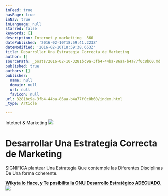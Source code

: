 ```yaml
---
inFeed: true
hasPage: true
inNav: true
inLanguage: null
starred: false
keywords: []
description: Internet y marketiing  360
datePublished: '2016-02-10T18:59:41.223Z'
dateModified: '2016-02-10T18:59:38.653Z'
title: Desarrollar Una Estrategia Correcta de Marketing
author: []
sourcePath: _posts/2016-02-10-3281bc9a-3fb4-44ba-86aa-b4a77f0c8b60.md
published: true
authors: []
publisher:
  name: null
  domain: null
  url: null
  favicon: null
url: 3281bc9a-3fb4-44ba-86aa-b4a77f0c8b60/index.html
_type: Article

---
```

Intetnet & Marketing
![](https://the-grid-user-content.s3-us-west-2.amazonaws.com/2716e772-4c19-496f-bf7e-4bf314a5cc7e.png)

# Desarrollar Una Estrategia Correcta de Marketing

SIGNIFICA plantear Una Estrategia Que contemple las Diferentes Disciplinas De Una forma coherente.

[**Wikyta lo Hace, y Te posibilita la ONU Desarrollo Estratégico ADECUADO.**][0]
![](https://the-grid-user-content.s3-us-west-2.amazonaws.com/01920133-df5e-42c9-8a42-a4ec47f257bb.jpg)

[0]: http://www.wikyta.com/ "Publicidad, Marketing, Comunicación en Madrid, Barcelona, ​​Zaragoza - Posicionamiento buscadores - Consultora de Comercialización"
